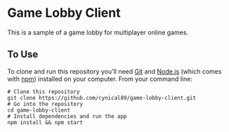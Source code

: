 # Game Lobby Client
This is a sample of a game lobby for multiplayer online games.

## To Use

To clone and run this repository you'll need [Git](https://git-scm.com) and [Node.js](https://nodejs.org/en/download/) (which comes with [npm](http://npmjs.com)) installed on your computer. From your command line:

```
# Clone this repository
git clone https://github.com/cynical89/game-lobby-client.git
# Go into the repository
cd game-lobby-client
# Install dependencies and run the app
npm install && npm start
```
